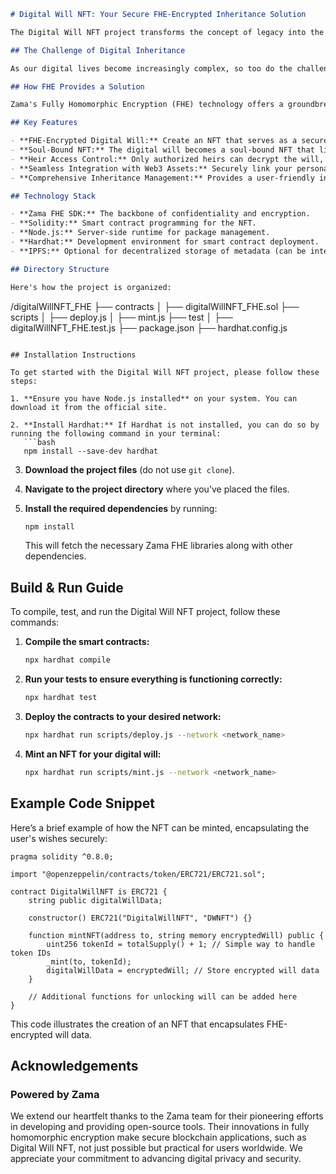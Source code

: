 ```markdown
# Digital Will NFT: Your Secure FHE-Encrypted Inheritance Solution

The Digital Will NFT project transforms the concept of legacy into the digital realm by creating NFTs that represent FHE-encrypted "digital wills". Powered by **Zama's Fully Homomorphic Encryption technology**, this innovative solution ensures that your personal wishes regarding digital asset distribution remain confidential until they are needed, thereby safeguarding the sensitive nature of your intent.

## The Challenge of Digital Inheritance

As our digital lives become increasingly complex, so too do the challenges surrounding the management of digital assets upon a person's passing. Family members might struggle with accessing and managing these assets without clear instructions, leading to disputes, emotional distress, and potential financial loss. Traditional legal frameworks often fall short in adequately addressing these digital legacy issues, making the need for a secure, privacy-focused solution more pressing than ever.

## How FHE Provides a Solution

Zama's Fully Homomorphic Encryption (FHE) technology offers a groundbreaking solution to the challenges of digital inheritance. By encrypting a user's final wishes and asset allocations directly into an NFT, this project guarantees that only approved heirs can gain access to this critical information once a verified death certificate is presented. This approach utilizes **Zama's open-source libraries**—including **Concrete**, **TFHE-rs**, and the **zama-fhe SDK**—to ensure that sensitive data remains completely private, allowing users to maintain control over their digital legacy in a secure manner.

## Key Features

- **FHE-Encrypted Digital Will:** Create an NFT that serves as a secure representation of your digital will, encrypted to ensure privacy until needed.
- **Soul-Bound NFT:** The digital will becomes a soul-bound NFT that links uniquely to the user, making it tamper-proof and strictly personal.
- **Heir Access Control:** Only authorized heirs can decrypt the will, ensuring that sensitive information is protected from unauthorized access.
- **Seamless Integration with Web3 Assets:** Securely link your personal wishes with your digital assets in the Web3 ecosystem.
- **Comprehensive Inheritance Management:** Provides a user-friendly interface for managing wills and designated heirs, ensuring clarity in digital inheritance processes.

## Technology Stack

- **Zama FHE SDK:** The backbone of confidentiality and encryption.
- **Solidity:** Smart contract programming for the NFT.
- **Node.js:** Server-side runtime for package management.
- **Hardhat:** Development environment for smart contract deployment.
- **IPFS:** Optional for decentralized storage of metadata (can be integrated upon user preference).

## Directory Structure

Here's how the project is organized:

```
/digitalWillNFT_FHE
├── contracts
│   ├── digitalWillNFT_FHE.sol
├── scripts
│   ├── deploy.js
│   ├── mint.js
├── test
│   ├── digitalWillNFT_FHE.test.js
├── package.json
├── hardhat.config.js
```

## Installation Instructions

To get started with the Digital Will NFT project, please follow these steps:

1. **Ensure you have Node.js installed** on your system. You can download it from the official site.

2. **Install Hardhat:** If Hardhat is not installed, you can do so by running the following command in your terminal:
   ```bash
   npm install --save-dev hardhat
   ```

3. **Download the project files** (do not use `git clone`).

4. **Navigate to the project directory** where you’ve placed the files.

5. **Install the required dependencies** by running:
   ```bash
   npm install
   ```
   This will fetch the necessary Zama FHE libraries along with other dependencies.

## Build & Run Guide

To compile, test, and run the Digital Will NFT project, follow these commands:

1. **Compile the smart contracts:**
   ```bash
   npx hardhat compile
   ```

2. **Run your tests to ensure everything is functioning correctly:**
   ```bash
   npx hardhat test
   ```

3. **Deploy the contracts to your desired network:**
   ```bash
   npx hardhat run scripts/deploy.js --network <network_name>
   ```

4. **Mint an NFT for your digital will:**
   ```bash
   npx hardhat run scripts/mint.js --network <network_name>
   ```

## Example Code Snippet

Here’s a brief example of how the NFT can be minted, encapsulating the user's wishes securely:

```solidity
pragma solidity ^0.8.0;

import "@openzeppelin/contracts/token/ERC721/ERC721.sol";

contract DigitalWillNFT is ERC721 {
    string public digitalWillData;

    constructor() ERC721("DigitalWillNFT", "DWNFT") {}

    function mintNFT(address to, string memory encryptedWill) public {
        uint256 tokenId = totalSupply() + 1; // Simple way to handle token IDs
        _mint(to, tokenId);
        digitalWillData = encryptedWill; // Store encrypted will data
    }

    // Additional functions for unlocking will can be added here
}
```

This code illustrates the creation of an NFT that encapsulates FHE-encrypted will data.

## Acknowledgements

### Powered by Zama

We extend our heartfelt thanks to the Zama team for their pioneering efforts in developing and providing open-source tools. Their innovations in fully homomorphic encryption make secure blockchain applications, such as Digital Will NFT, not just possible but practical for users worldwide. We appreciate your commitment to advancing digital privacy and security.
```